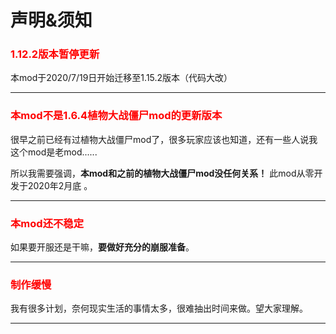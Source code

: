 # 声明&须知

### <font color=#ff0000>1.12.2版本暂停更新</font>

本mod于2020/7/19日开始迁移至1.15.2版本（代码大改）

---

### <font color=#ff0000>本mod不是1.6.4植物大战僵尸mod的更新版本</font>

很早之前已经有过植物大战僵尸mod了，很多玩家应该也知道，还有一些人说我这个mod是老mod......

所以我需要强调，**本mod和之前的植物大战僵尸mod没任何关系！** 此mod从零开发于2020年2月底 。

---

### <font color=#ff0000>本mod还不稳定</font>

如果要开服还是干嘛，**要做好充分的崩服准备**。

---

### <font color=#ff0000>制作缓慢</font>

我有很多计划，奈何现实生活的事情太多，很难抽出时间来做。望大家理解。

---